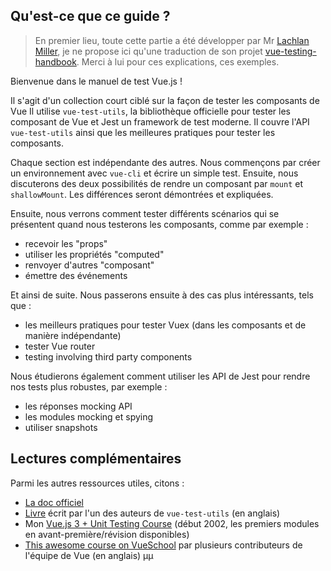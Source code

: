 
## Qu'est-ce que ce guide ?

>En premier lieu, toute cette partie a été développer par Mr [Lachlan Miller](https://github.com/lmiller1990), je ne propose ici qu'une traduction de son projet [vue-testing-handbook](https://github.com/lmiller1990/vue-testing-handbook). Merci à lui pour ces explications, ces exemples.


Bienvenue dans le manuel de test Vue.js !


Il s'agit d'un collection court ciblé sur la façon de tester les composants de Vue Il utilise `vue-test-utils`, la bibliothèque officielle pour tester les composant de Vue et Jest un framework de test moderne. Il couvre l'API `vue-test-utils` ainsi que les meilleures pratiques pour tester les composants.  

Chaque section est indépendante des autres. Nous commençons par créer un environnement avec `vue-cli` et écrire un simple test. Ensuite, nous discuterons des deux possibilités de rendre un composant par `mount` et `shallowMount`. Les différences seront démontrées et expliquées.

Ensuite, nous verrons comment tester différents scénarios qui se présentent quand nous testerons les composants, comme par exemple :

- recevoir les "props"
- utiliser les propriétés "computed"
- renvoyer d'autres "composant"
- émettre des événements

Et ainsi de suite. Nous passerons ensuite à des cas plus intéressants, tels que :

-  les meilleurs pratiques pour tester Vuex (dans les composants et de manière indépendante)
- tester Vue router
- testing involving third party components

Nous étudierons également comment utiliser les API de Jest pour rendre nos tests plus robustes, par exemple :

- les réponses mocking API
- les modules mocking et spying
- utiliser snapshots

## Lectures complémentaires

Parmi les autres ressources utiles, citons :

- [La doc officiel](https://vue-test-utils.vuejs.org/)
- [Livre](https://www.manning.com/books/testing-vue-js-applications) écrit par l'un des auteurs de `vue-test-utils` (en anglais)
- Mon [Vue.js 3 + Unit Testing Course](https://vuejs-course.com) (début 2002, les premiers modules en avant-première/révision disponibles)
- [This awesome course on VueSchool](https://vueschool.io/courses/learn-how-to-test-vuejs-components?friend=vth) par plusieurs contributeurs de l'équipe de Vue (en anglais)
µµ
